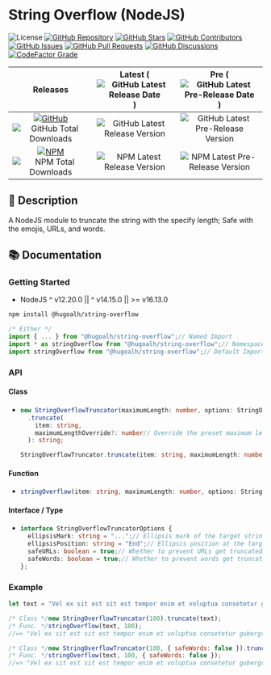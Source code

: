 # String Overflow (NodeJS)

![License](https://img.shields.io/static/v1?label=License&message=MIT&style=flat-square "License")
[![GitHub Repository](https://img.shields.io/badge/Repository-181717?logo=github&logoColor=ffffff&style=flat-square "GitHub Repository")](https://github.com/hugoalh-studio/string-overflow-nodejs)
[![GitHub Stars](https://img.shields.io/github/stars/hugoalh-studio/string-overflow-nodejs?label=Stars&logo=github&logoColor=ffffff&style=flat-square "GitHub Stars")](https://github.com/hugoalh-studio/string-overflow-nodejs/stargazers)
[![GitHub Contributors](https://img.shields.io/github/contributors/hugoalh-studio/string-overflow-nodejs?label=Contributors&logo=github&logoColor=ffffff&style=flat-square "GitHub Contributors")](https://github.com/hugoalh-studio/string-overflow-nodejs/graphs/contributors)
[![GitHub Issues](https://img.shields.io/github/issues-raw/hugoalh-studio/string-overflow-nodejs?label=Issues&logo=github&logoColor=ffffff&style=flat-square "GitHub Issues")](https://github.com/hugoalh-studio/string-overflow-nodejs/issues)
[![GitHub Pull Requests](https://img.shields.io/github/issues-pr-raw/hugoalh-studio/string-overflow-nodejs?label=Pull%20Requests&logo=github&logoColor=ffffff&style=flat-square "GitHub Pull Requests")](https://github.com/hugoalh-studio/string-overflow-nodejs/pulls)
[![GitHub Discussions](https://img.shields.io/github/discussions/hugoalh-studio/string-overflow-nodejs?label=Discussions&logo=github&logoColor=ffffff&style=flat-square "GitHub Discussions")](https://github.com/hugoalh-studio/string-overflow-nodejs/discussions)
[![CodeFactor Grade](https://img.shields.io/codefactor/grade/github/hugoalh-studio/string-overflow-nodejs?label=Grade&logo=codefactor&logoColor=ffffff&style=flat-square "CodeFactor Grade")](https://www.codefactor.io/repository/github/hugoalh-studio/string-overflow-nodejs)

| **Releases** | **Latest** (![GitHub Latest Release Date](https://img.shields.io/github/release-date/hugoalh-studio/string-overflow-nodejs?label=&style=flat-square "GitHub Latest Release Date")) | **Pre** (![GitHub Latest Pre-Release Date](https://img.shields.io/github/release-date-pre/hugoalh-studio/string-overflow-nodejs?label=&style=flat-square "GitHub Latest Pre-Release Date")) |
|:-:|:-:|:-:|
| [![GitHub](https://img.shields.io/badge/GitHub-181717?logo=github&logoColor=ffffff&style=flat-square "GitHub")](https://github.com/hugoalh-studio/string-overflow-nodejs/releases) ![GitHub Total Downloads](https://img.shields.io/github/downloads/hugoalh-studio/string-overflow-nodejs/total?label=&style=flat-square "GitHub Total Downloads") | ![GitHub Latest Release Version](https://img.shields.io/github/release/hugoalh-studio/string-overflow-nodejs?sort=semver&label=&style=flat-square "GitHub Latest Release Version") | ![GitHub Latest Pre-Release Version](https://img.shields.io/github/release/hugoalh-studio/string-overflow-nodejs?include_prereleases&sort=semver&label=&style=flat-square "GitHub Latest Pre-Release Version") |
| [![NPM](https://img.shields.io/badge/NPM-CB3837?logo=npm&logoColor=ffffff&style=flat-square "NPM")](https://www.npmjs.com/package/@hugoalh/string-overflow) ![NPM Total Downloads](https://img.shields.io/npm/dt/@hugoalh/string-overflow?label=&style=flat-square "NPM Total Downloads") | ![NPM Latest Release Version](https://img.shields.io/npm/v/@hugoalh/string-overflow/latest?label=&style=flat-square "NPM Latest Release Version") | ![NPM Latest Pre-Release Version](https://img.shields.io/npm/v/@hugoalh/string-overflow/pre?label=&style=flat-square "NPM Latest Pre-Release Version") |

## 📝 Description

A NodeJS module to truncate the string with the specify length; Safe with the emojis, URLs, and words.

## 📚 Documentation

### Getting Started

- NodeJS ^ v12.20.0 || ^ v14.15.0 || >= v16.13.0

```sh
npm install @hugoalh/string-overflow
```

```js
/* Either */
import { ... } from "@hugoalh/string-overflow";// Named Import
import * as stringOverflow from "@hugoalh/string-overflow";// Namespace Import
import stringOverflow from "@hugoalh/string-overflow";// Default Import
```

### API

#### Class

- ```ts
  new StringOverflowTruncator(maximumLength: number, options: StringOverflowTruncatorOptions = {}): StringOverflowTruncator;
    .truncate(
      item: string,
      maximumLengthOverride?: number// Override the preset maximum length of the target string.
    ): string;
  
  StringOverflowTruncator.truncate(item: string, maximumLength: number, options: StringOverflowTruncatorOptions = {}): string;
  ```

#### Function

- ```ts
  stringOverflow(item: string, maximumLength: number, options: StringOverflowTruncatorOptions = {}): string;
  ```

#### Interface / Type

- ```ts
  interface StringOverflowTruncatorOptions {
    ellipsisMark: string = "...";// Ellipsis mark of the target string.
    ellipsisPosition: string = "End";// Ellipsis position at the target string (Selection: Start, Middle, End).
    safeURLs: boolean = true;// Whether to prevent URLs get truncated at the target string thus cause issues.
    safeWords: boolean = true;// Whether to prevent words get truncated at the target string.
  };
  ```

### Example

```js
let text = "Vel ex sit est sit est tempor enim et voluptua consetetur gubergren gubergren ut. Amet dolores sit. Duo iriure vel dolore illum diam. Ea vero diam diam tincidunt molestie elitr te sed nisl ut vulputate tincidunt accusam sit sed. Amet sea dolore rebum amet accusam labore dolor no sadipscing labore. Sit erat sit sed voluptua tempor sit ea dolor et.";

/* Class */new StringOverflowTruncator(100).truncate(text);
/* Func. */stringOverflow(text, 100);
//=> "Vel ex sit est sit est tempor enim et voluptua consetetur gubergren gubergren ut. Amet dolores ..."

/* Class */new StringOverflowTruncator(100, { safeWords: false }).truncate(text);
/* Func. */stringOverflow(text, 100, { safeWords: false });
//=> "Vel ex sit est sit est tempor enim et voluptua consetetur gubergren gubergren ut. Amet dolores si..."
```
